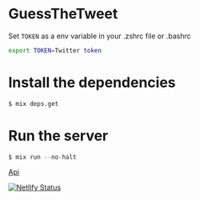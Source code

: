 # GuessTheTweet

Set `TOKEN` as a env variable in your .zshrc file or .bashrc

```sh
export TOKEN=Twitter token
```

# Install the dependencies

```s
$ mix deps.get
```

# Run the server

```s
$ mix run --no-halt
```

<a href="https://guessthetweet.elpanajose.repl.co/">Api</a>

[![Netlify Status](https://api.netlify.com/api/v1/badges/bd428446-3842-4f15-b19e-252013f2027e/deploy-status)](https://app.netlify.com/sites/guessthetweet/deploys)
